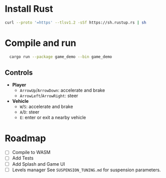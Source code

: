 # Install Rust
```bash
curl --proto '=https' --tlsv1.2 -sSf https://sh.rustup.rs | sh
```

# Compile and run
```bash
  cargo run --package game_demo --bin game_demo
```

## Controls

- **Player**
  - `ArrowUp`/`ArrowDown`: accelerate and brake
  - `ArrowLeft`/`ArrowRight`: steer
- **Vehicle**
  - `W`/`S`: accelerate and brake
  - `A`/`D`: steer
  - `E`: enter or exit a nearby vehicle

# Roadmap 
- [ ] Compile to WASM
- [ ] Add Tests
- [ ] Add Splash and Game UI
- [ ] Levels manager
See `SUSPENSION_TUNING.md` for suspension parameters.
